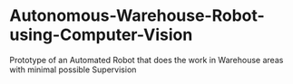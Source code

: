 # Autonomous-Warehouse-Robot-using-Computer-Vision
Prototype of an Automated Robot that does the work in Warehouse areas with minimal possible Supervision

